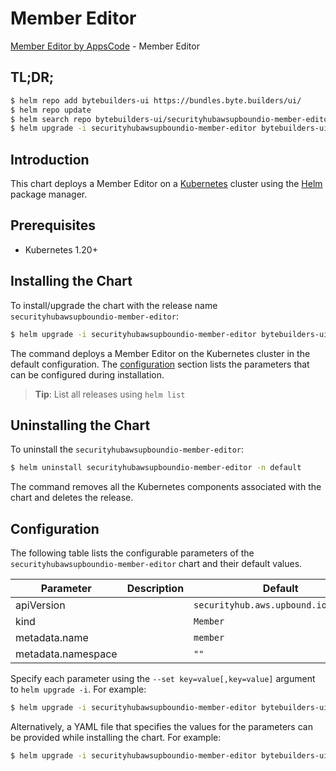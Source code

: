 # Member Editor

[Member Editor by AppsCode](https://byte.builders) - Member Editor

## TL;DR;

```bash
$ helm repo add bytebuilders-ui https://bundles.byte.builders/ui/
$ helm repo update
$ helm search repo bytebuilders-ui/securityhubawsupboundio-member-editor --version=v0.4.18
$ helm upgrade -i securityhubawsupboundio-member-editor bytebuilders-ui/securityhubawsupboundio-member-editor -n default --create-namespace --version=v0.4.18
```

## Introduction

This chart deploys a Member Editor on a [Kubernetes](http://kubernetes.io) cluster using the [Helm](https://helm.sh) package manager.

## Prerequisites

- Kubernetes 1.20+

## Installing the Chart

To install/upgrade the chart with the release name `securityhubawsupboundio-member-editor`:

```bash
$ helm upgrade -i securityhubawsupboundio-member-editor bytebuilders-ui/securityhubawsupboundio-member-editor -n default --create-namespace --version=v0.4.18
```

The command deploys a Member Editor on the Kubernetes cluster in the default configuration. The [configuration](#configuration) section lists the parameters that can be configured during installation.

> **Tip**: List all releases using `helm list`

## Uninstalling the Chart

To uninstall the `securityhubawsupboundio-member-editor`:

```bash
$ helm uninstall securityhubawsupboundio-member-editor -n default
```

The command removes all the Kubernetes components associated with the chart and deletes the release.

## Configuration

The following table lists the configurable parameters of the `securityhubawsupboundio-member-editor` chart and their default values.

|     Parameter      | Description |                     Default                     |
|--------------------|-------------|-------------------------------------------------|
| apiVersion         |             | <code>securityhub.aws.upbound.io/v1beta1</code> |
| kind               |             | <code>Member</code>                             |
| metadata.name      |             | <code>member</code>                             |
| metadata.namespace |             | <code>""</code>                                 |


Specify each parameter using the `--set key=value[,key=value]` argument to `helm upgrade -i`. For example:

```bash
$ helm upgrade -i securityhubawsupboundio-member-editor bytebuilders-ui/securityhubawsupboundio-member-editor -n default --create-namespace --version=v0.4.18 --set apiVersion=securityhub.aws.upbound.io/v1beta1
```

Alternatively, a YAML file that specifies the values for the parameters can be provided while
installing the chart. For example:

```bash
$ helm upgrade -i securityhubawsupboundio-member-editor bytebuilders-ui/securityhubawsupboundio-member-editor -n default --create-namespace --version=v0.4.18 --values values.yaml
```
